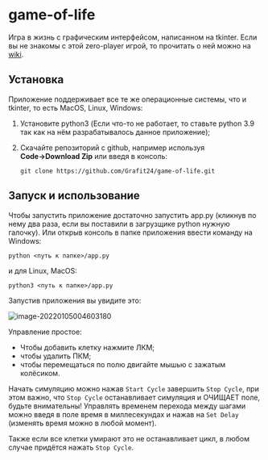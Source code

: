 # game-of-life

Игра в жизнь с графическим интерфейсом, написанном на tkinter. Если вы не знакомы с этой zero-player игрой, то прочитать о ней можно на [wiki](https://en.wikipedia.org/wiki/Conway%27s_Game_of_Life).

## Установка

Приложение поддерживает все те же операционные системы, что и tkinter, то есть MacOS, Linux, Windows:

1.  Установите python3 (Если что-то не работает, то ставьте python 3.9 так как на нём разрабатывалось данное приложение);

2. Скачайте репозиторий с github, например используя **Code→Download Zip** или введя в консоль:

   ```git clone https://github.com/Grafit24/game-of-life.git```

## Запуск и использование

Чтобы запустить приложение достаточно запустить app.py (кликнув по нему два раза, если вы поставили в загрузщике python нужную галочку). Или открыв консоль в папке приложения ввести команду на Windows:

```python <путь к папке>/app.py ```

и для Linux, MacOS:

```python3 <путь к папке>/app.py ```

Запустив приложения вы увидите это:

![image-20220105004603180](/images/img1.png)

Управление простое:

- Чтобы добавить клетку нажмите ЛКМ;
- чтобы удалить ПКМ;
- чтобы перемещаться по полю двигайте мышью с зажатым колёсиком.

Начать симуляцию можно нажав `Start Cycle` завершить `Stop Cycle`, при этом важно, что `Stop Cycle` останавливает симуляция и ОЧИЩАЕТ поле, будьте внимательны! Управлять временем перехода между шагами можно введя в поле время в миллесекундах и нажав на `Set Delay` (изменять время можно в любой момент). 

Также если все клетки умирают это не останавливает цикл, в любом случае придётся нажать `Stop Cycle`.
